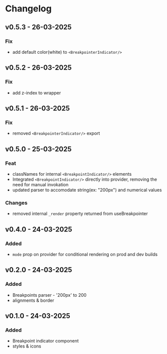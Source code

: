# Changelog

## v0.5.3 - 26-03-2025

### Fix
- add default color(white) to `<BreakpointerIndicator/>` 

## v0.5.2 - 26-03-2025

### Fix
- add z-index to wrapper 

## v0.5.1 - 26-03-2025

### Fix
- removed `<BreakpointerIndicator/>` export

## v0.5.0 - 25-03-2025

### Feat
- classNames for internal `<BreakpointIndicator/>` elements
- Integrated `<BreakpointIndicator/>` directly into provider, removing the  need for manual invokation
- updated parser to accomodate string(ex: "200px") and numerical values

### Changes
- removed internal `_render` property returned from useBreakpointer

## v0.4.0 - 24-03-2025

### Added
- `mode` prop on provider for conditional rendering on prod and dev builds

## v0.2.0 - 24-03-2025

### Added
- Breakpoints parser - '200px' to 200
- alignments & border

## v0.1.0 - 24-03-2025

### Added
- Breakpoint indicator component
- styles & icons
